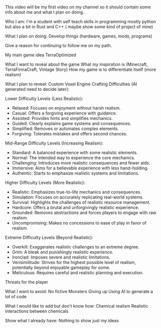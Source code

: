 This video will be my first video on my channel so it should contain some info about me and what I plan on doing. 

Who I am:
I'm a student with self teach skills in programming mostly python but also a bit in Rust and C++ ( maybe show some kind of project of mine)

What I plan on doing:
Develop things (hardware, games, mods, programs)

Give a reason for continuing to follow me on my path.


My main game idea TerraOptimized

What I want to reveal about the game
What my inspiration is (Minecraft, TerraFirmaCraft, Vintage Story)
How my game is to differentiate itself (more realism)

What I plan to reveal:
Custom Voxel Engine
Crafting 
Difficulties (AI generated need to decide later):

Lower Difficulty Levels (Less Realistic):

* Relaxed: Focuses on enjoyment without harsh realism.
* Casual: Offers a forgiving experience with guidance.
* Assisted: Provides hints and simplifies mechanics.
* Guided: Clearly explains game systems and consequences.
* Simplified: Removes or automates complex elements.
* Forgiving: Tolerates mistakes and offers second chances.

Mid-Range Difficulty Levels (Increasing Realism):

* Standard: A balanced experience with some realistic elements.
* Normal: The intended way to experience the core mechanics.
* Challenging: Introduces more realistic consequences and fewer aids.
* Immersive: Aims for a believable experience with less hand-holding.
* Authentic: Starts to emphasize realistic systems and limitations.

Higher Difficulty Levels (More Realistic):

* Realistic: Emphasizes true-to-life mechanics and consequences.
* Simulation: Focuses on accurately replicating real-world systems.
* Survival: Highlights the challenges of realistic resource management.
* Hardcore: Offers a brutal and unforgivingly realistic experience.
* Grounded: Removes abstractions and forces players to engage with raw realism.
* Uncompromising: Makes no concessions to ease of play in favor of realism.

Extreme Difficulty Levels (Beyond Realistic):

* Overkill: Exaggerates realistic challenges to an extreme degree.
* Grim: A bleak and punishingly realistic experience.
* Ironclad: Imposes severe and realistic limitations.
* Verisimilitude: Strives for the highest possible level of realism, potentially beyond enjoyable gameplay for some.
* Meticulous: Requires careful and realistic planning and execution.

Threats for the player

What I want to avoid:
No fictive Monsters
Giving up
Using AI to generate a lot of code

What I would like to add but don't know how:
Chemical realism
	Realistic interactions between chemicals 

Show what I already have:
Nothing to show just my ideas

